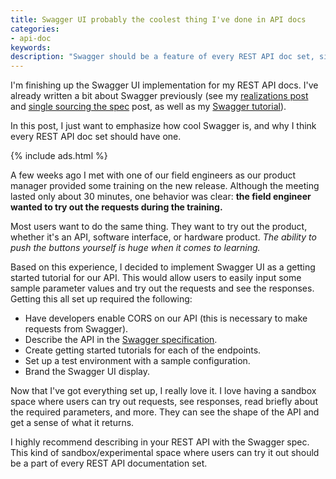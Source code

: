 ```yaml
---
title: Swagger UI probably the coolest thing I've done in API docs
categories:
- api-doc
keywords:
description: "Swagger should be a feature of every REST API doc set, since it connects with the user's primary desire to try out a product in order to learn it."
---
```


I'm finishing up the Swagger UI implementation for my REST API docs. I've already written a bit about Swagger previously (see my [realizations post](https://idratherbewriting.com/2015/12/10/ten-realizations-using-swagger-and-swagger-ui/) and [single sourcing the spec](https://idratherbewriting.com/2015/12/03/overcoming-doc-fragmentation-with-swagger-spec/) post, as well as my [Swagger tutorial](https://idratherbewriting.com/learnapidoc/pubapis_swagger.html)).

In this post, I just want to emphasize how cool Swagger is, and why I think every REST API doc set should have one.

{% include ads.html %}

A few weeks ago I met with one of our field engineers as our product manager provided some training on the new release. Although the meeting lasted only about 30 minutes, one behavior was clear: **the field engineer wanted to try out the requests during the training.**

Most users want to do the same thing. They want to try out the product, whether it's an API, software interface, or hardware product. *The ability to push the buttons yourself is huge when it comes to learning.*

Based on this experience, I decided to implement Swagger UI as a getting started tutorial for our API. This would allow users to easily input some sample parameter values and try out the requests and see the responses. Getting this all set up required the following:

* Have developers enable CORS on our API (this is necessary to make requests from Swagger).
* Describe the API in the [Swagger specification](http://swagger.io/specification/).
* Create getting started tutorials for each of the endpoints.
* Set up a test environment with a sample configuration.
* Brand the Swagger UI display.

Now that I've got everything set up, I really love it. I love having a sandbox space where users can try out requests, see responses, read briefly about the required parameters, and more. They can see the shape of the API and get a sense of what it returns.

I highly recommend describing in your REST API with the Swagger spec. This kind of sandbox/experimental space where users can try it out should be a part of every REST API documentation set.
